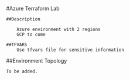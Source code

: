 #Azure Terraform Lab

    ##Description 

        Azure environment with 2 regions 
        GCP to come

    ##TFVARS 
        Use tfvars file for sensitive information 

##Environment Topology 

    To be added.

